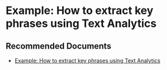   <properties
	pageTitle="cognitive services - extract key phrases using text analytics"
	description="cognitive services - extract key phrases using text analytics"
	service="microsoft.PowerBIDedicated"
	resource="capacities"
	authors="pjfreitas"
	ms.author="pfreitas"	
	displayOrder="150"
	selfHelpType="generic"
	supportTopicIds="32633792"
	productPesIds="16334"
	cloudEnvironments="public, MoonCake, fairfax" 
	articleId="372319eb-e01e-a9ae-090d-01cd65ad7f7e"
	ownershipId="PowerBI_PowerBI"
/>

# Example: How to extract key phrases using Text Analytics

## **Recommended Documents**

* [Example: How to extract key phrases using Text Analytics](https://docs.microsoft.com/azure/cognitive-services/text-analytics/how-tos/text-analytics-how-to-keyword-extraction)
